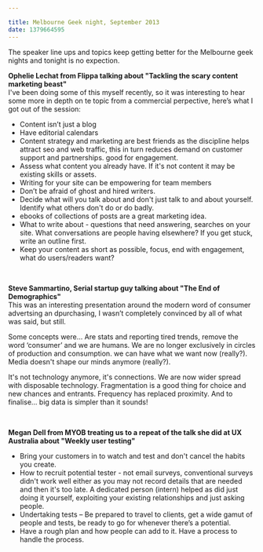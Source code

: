 ```yaml
---

title: Melbourne Geek night, September 2013
date: 1379664595
---
```

<p align="left">The speaker line ups and topics keep getting better for the Melbourne geek nights and tonight is no expection.<p align="left"><strong>Ophelie Lechat from Flippa talking about &quot;Tackling the scary content marketing beast&quot;</strong><br />I&#39;ve been doing some of this myself recently, so it was interesting to hear some more in depth on te topic from a commercial perpective, here&rsquo;s what I got out of the session:<ul><li>Content isn&rsquo;t just a blog</li><li>Have editorial calendars</li><li>Content strategy and marketing are best friends as the discipline helps attract seo and web traffic, this in turn reduces demand on customer support and partnerships. good for engagement.</li><li>Assess what content you already have. If it&#39;s not content it may be existing skills or assets.</li><li>Writing for your site can be empowering for team members</li><li>Don&rsquo;t be afraid of ghost and hired writers.</li><li>Decide what will you talk about and don&#39;t just talk to and about yourself. Identify what others don&#39;t do or do badly.</li><li>ebooks of collections of posts are a great marketing idea.</li><li>What to write about - questions that need answering, searches on your site. What conversations are people having elsewhere? If you get stuck, write an outline first.</li><li>Keep your content as short as possible, focus, end with engagement, what do users/readers want?</li></ul>

&nbsp;

<strong>Steve Sammartino, Serial startup guy talking about &quot;The End of Demographics&quot;</strong><br />This was an interesting presentation around the modern word of consumer advertsing an dpurchasing, I wasn&rsquo;t completely convinced by all of what was said, but still.

Some concepts were&hellip; Are stats and reporting tired trends, remove the word &lsquo;consumer&rsquo; and we are humans. We are no longer exclusively in circles of production and consumption. we can have what we want now (really?). Media doesn&#39;t shape our minds anymore (really?).

It&#39;s not technology anymore, it&#39;s connections. We are now wider spread with disposable technology. Fragmentation is a good thing for choice and new chances and entrants. Frequency has replaced proximity. And to finalise&hellip; big data is simpler than it sounds!

&nbsp;

<strong>Megan Dell from MYOB treating us to a repeat of the talk she did at UX Australia about &quot;Weekly user testing&quot;</strong><ul><li>Bring your customers in to watch and test and don&#39;t cancel the habits you create.</li><li>How to recruit potential tester - not email surveys, conventional surveys didn&#39;t work well either as you may not record details that are needed and then it&#39;s too late. A dedicated person (intern) helped as did just doing it yourself, exploiting your existing relationships and just asking people.</li><li>Undertaking tests &ndash; Be prepared to travel to clients, get a wide gamut of people and tests, be ready to go for whenever there&rsquo;s a potential.</li><li>Have a rough plan and how people can add to it. Have a process to handle the process.</li></ul>
